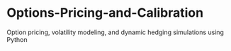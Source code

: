 # Options-Pricing-and-Calibration
Option pricing, volatility modeling, and dynamic hedging simulations using Python
